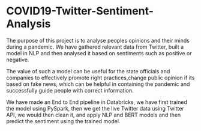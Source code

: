 # COVID19-Twitter-Sentiment-Analysis

The purpose of this project is to analyse peoples opinions and their minds during a pandemic. We have gathered relevant data from Twitter, built a model in NLP and then analysed it based on sentiments such as positive or negative.

The value of such a model can be useful for the state officials and companies to effectively promote right practices,change public opinion if its based on fake news, which can be helpful in containing the pandemic
and successfully guide people with correct information.

We have made an End to End pipeline in Databricks, we have first trained the model using PySpark, then we get the live Twitter data using Twitter API, we would then clean it, and apply NLP and BERT models and then predict the sentiment using the trained model.

